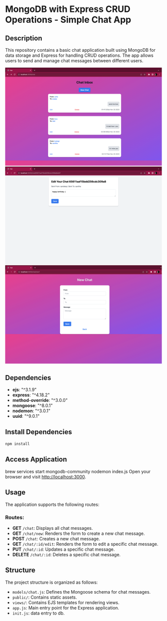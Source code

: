 # MongoDB with Express CRUD Operations - Simple Chat App

## Description
This repository contains a basic chat application built using MongoDB for data storage and Express for handling CRUD operations. The app allows users to send and manage chat messages between different users.

![home](home.png)
![edit](edit.png)
![new](newchat.png)


## Dependencies
- **ejs**: "^3.1.9"
- **express**: "^4.18.2"
- **method-override**: "^3.0.0"
- **mongoose**: "^8.0.1"
- **nodemon**: "^3.0.1"
- **uuid**: "^9.0.1"


## Install Dependencies
```bash
npm install

```
## Access Application

brew services start mongodb-community
nodemon index.js
Open your browser and visit [http://localhost:3000](http://localhost:3000).

## Usage
The application supports the following routes:

### Routes:
- **GET** `/chat`: Displays all chat messages.
- **GET** `/chat/new`: Renders the form to create a new chat message.
- **POST** `/chat`: Creates a new chat message.
- **GET** `/chat/:id/edit`: Renders the form to edit a specific chat message.
- **PUT** `/chat/:id`: Updates a specific chat message.
- **DELETE** `/chat/:id`: Deletes a specific chat message.

## Structure
The project structure is organized as follows:
- `models/chat.js`: Defines the Mongoose schema for chat messages.
- `public/`: Contains static assets.
- `views/`: Contains EJS templates for rendering views.
- `app.js`: Main entry point for the Express application.
- `init.js`: data entry to db.